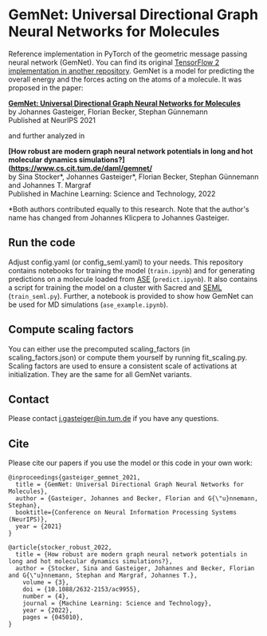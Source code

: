 # GemNet: Universal Directional Graph Neural Networks for Molecules

Reference implementation in PyTorch of the geometric message passing neural network (GemNet). You can find its original [TensorFlow 2 implementation in another repository](https://github.com/TUM-DAML/gemnet_tf). GemNet is a model for predicting the overall energy and the forces acting on the atoms of a molecule. It was proposed in the paper:

**[GemNet: Universal Directional Graph Neural Networks for Molecules](https://www.cs.cit.tum.de/daml/gemnet/)**  
by Johannes Gasteiger, Florian Becker, Stephan Günnemann  
Published at NeurIPS 2021

and further analyzed in

**[How robust are modern graph neural network potentials in long and hot molecular dynamics simulations?](https://www.cs.cit.tum.de/daml/gemnet/**  
by Sina Stocker\*, Johannes Gasteiger\*, Florian Becker, Stephan Günnemann and Johannes T. Margraf  
Published in Machine Learning: Science and Technology, 2022

\*Both authors contributed equally to this research. Note that the author's name has changed from Johannes Klicpera to Johannes Gasteiger.

## Run the code
Adjust config.yaml (or config_seml.yaml) to your needs.
This repository contains notebooks for training the model (`train.ipynb`) and for generating predictions on a molecule loaded from [ASE](https://wiki.fysik.dtu.dk/ase/) (`predict.ipynb`). It also contains a script for training the model on a cluster with Sacred and [SEML](https://github.com/TUM-DAML/seml) (`train_seml.py`). Further, a notebook is provided to show how GemNet can be used for MD simulations (`ase_example.ipynb`).

## Compute scaling factors
You can either use the precomputed scaling_factors (in scaling_factors.json) or compute them yourself by running fit_scaling.py. Scaling factors are used to ensure a consistent scale of activations at initialization. They are the same for all GemNet variants.

## Contact
Please contact j.gasteiger@in.tum.de if you have any questions.

## Cite
Please cite our papers if you use the model or this code in your own work:

```
@inproceedings{gasteiger_gemnet_2021,
  title = {GemNet: Universal Directional Graph Neural Networks for Molecules},
  author = {Gasteiger, Johannes and Becker, Florian and G{\"u}nnemann, Stephan},
  booktitle={Conference on Neural Information Processing Systems (NeurIPS)},
  year = {2021}
}
```

```
@article{stocker_robust_2022,
  title = {How robust are modern graph neural network potentials in long and hot molecular dynamics simulations?},
  author = {Stocker, Sina and Gasteiger, Johannes and Becker, Florian and G{\"u}nnemann, Stephan and Margraf, Johannes T.},
	volume = {3},
	doi = {10.1088/2632-2153/ac9955},
	number = {4},
	journal = {Machine Learning: Science and Technology},
	year = {2022},
	pages = {045010},
}
```
